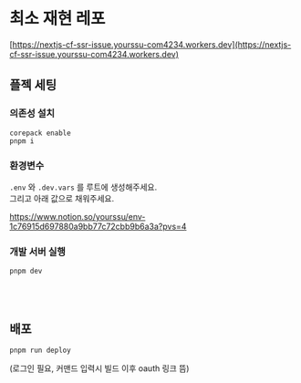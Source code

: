 # 최소 재현 레포

[https://nextjs-cf-ssr-issue.yourssu-com4234.workers.dev](https://nextjs-cf-ssr-issue.yourssu-com4234.workers.dev)

## 플젝 세팅

### 의존성 설치

```
corepack enable
pnpm i
```

### 환경변수

`.env` 와 `.dev.vars` 를 루트에 생성해주세요.  
그리고 아래 값으로 채워주세요.

https://www.notion.so/yourssu/env-1c76915d697880a9bb77c72cbb9b6a3a?pvs=4

### 개발 서버 실행

```
pnpm dev
```

<br />
<br />

## 배포

```
pnpm run deploy
```

(로그인 필요, 커맨드 입력시 빌드 이후 oauth 링크 뜸)
